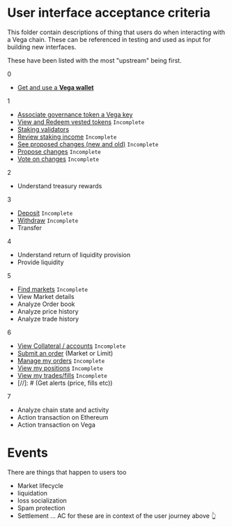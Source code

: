 # User interface acceptance criteria
This folder contain descriptions of thing that users do when interacting with a Vega chain. These can be referenced in testing and used as input for building new interfaces.

These have been listed with the most "upstream" being first.

0
- [Get and use a **Vega wallet**](0000-WALL-wallet.md)
  
1
- [Associate governance token a Vega key](1000-ASSO-associate.md)
- [View and Redeem vested tokens](1001-VEST-vesting.md) `Incomplete`
- [Staking validators](1002-STAK-staking.md)
- [Review staking income](1003-INCO-income.md) `Incomplete`
- [See proposed changes (new and old)](1004-GOVE-governance_list.md) `Incomplete`
- [Propose changes](1005-PROP-propose.md) `Incomplete`
- [Vote on changes](1006-VOTE-vote.md) `Incomplete`

2
- Understand treasury rewards 

3
- [Deposit](3000-DEPO-desposit.md) `Incomplete`
- [Withdraw](3001-WITH-withdraw.md) `Incomplete`
- Transfer

4
- Understand return of liquidity provision
- Provide liquidity

5
- [Find markets](5000-MARK-find_markets.md) `Incomplete`
- View Market details
- Analyze Order book
- Analyze price history
- Analyze trade history

6
- [View Collateral / accounts](6000-COLL-collateral.md) `Incomplete`
- [Submit an order](6001-SORD-submit_orders.md) (Market or Limit)
- [Manage my orders](6002-MORD-manage_orders.md) `Incomplete`
- [View my positions](6003-POSI-positions.md) `Incomplete`
- [View my trades/fills](6003-FILL-fills.md) `Incomplete`
- [//]: # (Get alerts (price, fills etc))

7
- Analyze chain state and activity
- Action transaction on Ethereum
- Action transaction on Vega

# Events
There are things that happen to users too
- Market lifecycle
- liquidation
- loss socialization 
- Spam protection
- Settlement
... AC for these are in context of the user journey above 👆